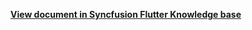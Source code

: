 **[View document in Syncfusion Flutter Knowledge base](https://www.syncfusion.com/kb/12114/how-to-programmatically-select-the-date-in-the-flutter-date-range-picker-sfdaterangepicker)**
